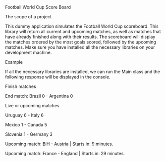 Football World Cup Score Board

The scope of a project

This dummy application simulates the Football World Cup scoreboard. This library will return all current and upcoming matches, as well as matches that have already finished along with their results. 
The scoreboard will display the matches ordered by the most goals scored, followed by the upcoming matches.
Make sure you have installed all the necessary libraries on your development machine.

Example

If all the necessary libraries are installed, we can run the Main class and the following response will be displayed in the console.

Finish matches

End match: Brazil 0 - Argentina 0

Live or upcoming matches

Uruguay 6 - Italy 6

Mexico 1 - Canada 5

Slovenia 1 - Germany 3

Upcoming match: BiH - Austria | Starts in: 9 minutes.

Upcoming match: France - England | Starts in: 29 minutes.
